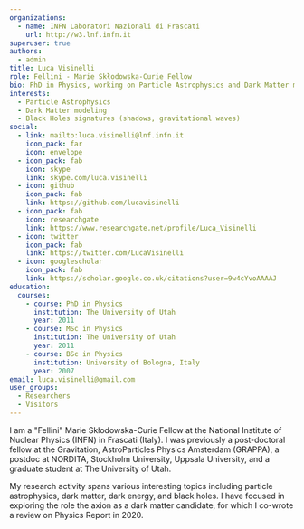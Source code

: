 ```yaml
---
organizations:
  - name: INFN Laboratori Nazionali di Frascati
    url: http://w3.lnf.infn.it
superuser: true
authors:
  - admin
title: Luca Visinelli
role: Fellini - Marie Skłodowska-Curie Fellow
bio: PhD in Physics, working on Particle Astrophysics and Dark Matter modeling.
interests:
  - Particle Astrophysics
  - Dark Matter modeling
  - Black Holes signatures (shadows, gravitational waves)
social:
  - link: mailto:luca.visinelli@lnf.infn.it
    icon_pack: far
    icon: envelope
  - icon_pack: fab
    icon: skype
    link: skype.com/luca.visinelli
  - icon: github
    icon_pack: fab
    link: https://github.com/lucavisinelli
  - icon_pack: fab
    icon: researchgate
    link: https://www.researchgate.net/profile/Luca_Visinelli
  - icon: twitter
    icon_pack: fab
    link: https://twitter.com/LucaVisinelli
  - icon: googlescholar
    icon_pack: fab
    link: https://scholar.google.co.uk/citations?user=9w4cYvoAAAAJ
education:
  courses:
    - course: PhD in Physics
      institution: The University of Utah
      year: 2011
    - course: MSc in Physics
      institution: The University of Utah
      year: 2011
    - course: BSc in Physics
      institution: University of Bologna, Italy
      year: 2007
email: luca.visinelli@gmail.com
user_groups:
  - Researchers
  - Visitors
---
```

I am a "Fellini" Marie Skłodowska-Curie Fellow at the National Institute of Nuclear Physics (INFN) in Frascati (Italy). I was previously a post-doctoral fellow at the Gravitation, AstroParticles Physics Amsterdam (GRAPPA), a postdoc at NORDITA, Stockholm University, Uppsala University, and a graduate student at The University of Utah.

My research activity spans various interesting topics including particle astrophysics, dark matter, dark energy, and black holes. I have focused in exploring the role the axion as a dark matter candidate, for which I co-wrote a review on Physics Report in 2020.
